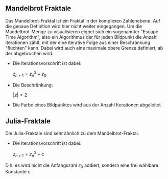 ## Mandelbrot Fraktale ##

Das Mandelbrot-Fraktal ist ein Fraktal in der komplexen Zahlenebene. Auf die
genaue Definition wird hier nicht weiter eingegangen. Um die Mandelbrot-Menge zu
visualisieren eignet sich ein sogenannter "Escape Time Algorithm", also ein
Algorithmus der für jeden Bildpunkt die Anzahl Iterationen zählt, mit der eine
iterative Folge aus einer Beschränkung "flüchten" kann. Dabei wird auch eine
maximale obere Grenze definiert, ab der abgebrochen wird.

* Die Iterationsvorschrift ist dabei:

	$z_{n+1} = z_n^2 + z_0$


* Die Beschränkung:

	$|z| < 2$

* Die Farbe eines Bildpunktes wird aus der Anzahl Iterationen abgeleitet


## Julia-Fraktale ##

Die Julia-Fraktale sind sehr ähnlich zu dem Mandelbrot-Fraktal.

* Die Iterationsvorschrift ist dabei:

	$z_{n+1} = z_n^2 + c$

D.h. es wird nicht die Anfangszahl $z_0$ addiert, sondern eine frei wählbare
Konstante $c$.
